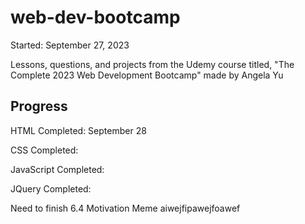 # web-dev-bootcamp

Started: September 27, 2023

Lessons, questions, and projects from the Udemy course titled, "The Complete 2023 Web Development Bootcamp" made by Angela Yu

## Progress

HTML Completed: September 28

CSS Completed: 

JavaScript Completed:

JQuery Completed:

Need to finish 6.4 Motivation Meme
aiwejfipawejfoawef

